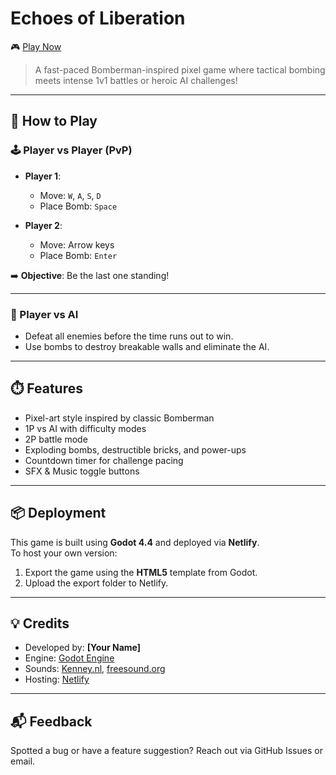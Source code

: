 # Echoes of Liberation

🎮 [Play Now](https://echoesofliberationgame.netlify.app/)

> A fast-paced Bomberman-inspired pixel game where tactical bombing meets intense 1v1 battles or heroic AI challenges!

---

## 📜 How to Play

### 🕹️ Player vs Player (PvP)
- **Player 1**:  
  - Move: `W`, `A`, `S`, `D`  
  - Place Bomb: `Space`

- **Player 2**:  
  - Move: Arrow keys  
  - Place Bomb: `Enter`

➡️ **Objective**: Be the last one standing!

---

### 🤖 Player vs AI
- Defeat all enemies before the time runs out to win.
- Use bombs to destroy breakable walls and eliminate the AI.

---

## ⏱️ Features
- Pixel-art style inspired by classic Bomberman
- 1P vs AI with difficulty modes
- 2P battle mode
- Exploding bombs, destructible bricks, and power-ups
- Countdown timer for challenge pacing
- SFX & Music toggle buttons

---

## 📦 Deployment
This game is built using **Godot 4.4** and deployed via **Netlify**.  
To host your own version:
1. Export the game using the **HTML5** template from Godot.
2. Upload the export folder to Netlify.

---

## 💡 Credits
- Developed by: **[Your Name]**
- Engine: [Godot Engine](https://godotengine.org/)
- Sounds: [Kenney.nl](https://kenney.nl/assets), [freesound.org](https://freesound.org)
- Hosting: [Netlify](https://netlify.com)

---

## 📬 Feedback
Spotted a bug or have a feature suggestion? Reach out via GitHub Issues or email.

